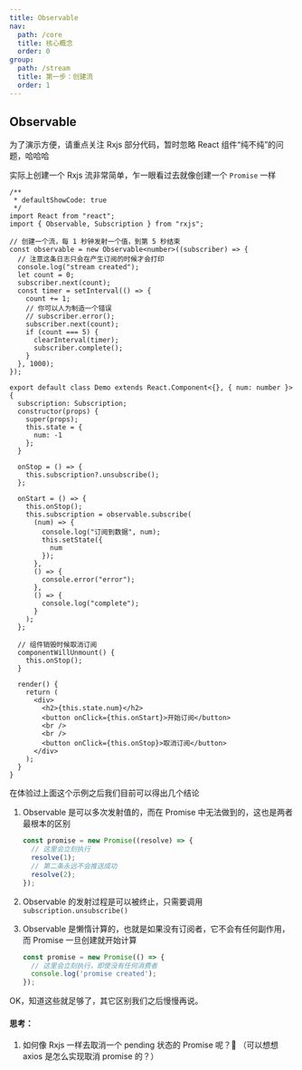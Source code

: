 ```yaml
---
title: Observable
nav:
  path: /core
  title: 核心概念
  order: 0
group:
  path: /stream
  title: 第一步：创建流
  order: 1
---
```


## Observable

<Alert type="warning">
  为了演示方便，请重点关注 Rxjs 部分代码，暂时忽略 React 组件“纯不纯”的问题，哈哈哈
</Alert>

实际上创建一个 Rxjs 流非常简单，乍一眼看过去就像创建一个 `Promise` 一样

```tsx
/**
 * defaultShowCode: true
 */
import React from "react";
import { Observable, Subscription } from "rxjs";

// 创建一个流，每 1 秒钟发射一个值，到第 5 秒结束
const observable = new Observable<number>((subscriber) => {
  // 注意这条日志只会在产生订阅的时候才会打印
  console.log("stream created");
  let count = 0;
  subscriber.next(count);
  const timer = setInterval(() => {
    count += 1;
    // 你可以人为制造一个错误
    // subscriber.error();
    subscriber.next(count);
    if (count === 5) {
      clearInterval(timer);
      subscriber.complete();
    }
  }, 1000);
});

export default class Demo extends React.Component<{}, { num: number }> {
  subscription: Subscription;
  constructor(props) {
    super(props);
    this.state = {
      num: -1
    };
  }

  onStop = () => {
    this.subscription?.unsubscribe();
  };

  onStart = () => {
    this.onStop();
    this.subscription = observable.subscribe(
      (num) => {
        console.log("订阅到数据", num);
        this.setState({
          num
        });
      },
      () => {
        console.error("error");
      },
      () => {
        console.log("complete");
      }
    );
  };

  // 组件销毁时候取消订阅
  componentWillUnmount() {
    this.onStop();
  }

  render() {
    return (
      <div>
        <h2>{this.state.num}</h2>
        <button onClick={this.onStart}>开始订阅</button>
        <br />
        <br />
        <button onClick={this.onStop}>取消订阅</button>
      </div>
    );
  }
}
```

在体验过上面这个示例之后我们目前可以得出几个结论

1. Observable 是可以多次发射值的，而在 Promise 中无法做到的，这也是两者最根本的区别

   ```typescript
   const promise = new Promise((resolve) => {
     // 这里会立刻执行
     resolve(1);
     // 第二条永远不会推送成功
     resolve(2);
   });
   ```

2. Observable 的发射过程是可以被终止，只需要调用 `subscription.unsubscribe()`

   

3. Observable 是懒惰计算的，也就是如果没有订阅者，它不会有任何副作用，而 Promise 一旦创建就开始计算

   ```typescript
   const promise = new Promise(() => {
     // 这里会立刻执行，即使没有任何消费者
     console.log('promise created');
   });
   ```

OK，知道这些就足够了，其它区别我们之后慢慢再说。





#### 思考：

1. 如何像 Rxjs 一样去取消一个 pending 状态的 Promise 呢？🤔 （可以想想 axios 是怎么实现取消 promise 的？）

